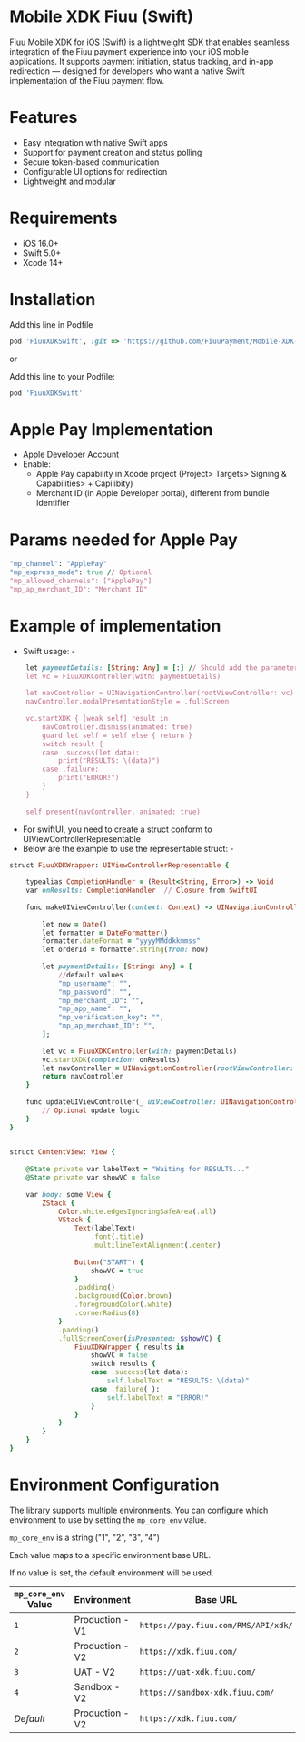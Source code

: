 
# Mobile XDK Fiuu (Swift)
Fiuu Mobile XDK for iOS (Swift) is a lightweight SDK that enables seamless integration of the Fiuu payment experience into your iOS mobile applications. It supports payment initiation, status tracking, and in-app redirection — designed for developers who want a native Swift implementation of the Fiuu payment flow.

# Features
- Easy integration with native Swift apps
- Support for payment creation and status polling
- Secure token-based communication
- Configurable UI options for redirection
- Lightweight and modular

# Requirements
- iOS 16.0+
- Swift 5.0+
- Xcode 14+

# Installation

Add this line in Podfile

```ruby
pod 'FiuuXDKSwift', :git => 'https://github.com/FiuuPayment/Mobile-XDK-Fiuu_Swift.git'
```

or

Add this line to your Podfile:

```ruby
pod 'FiuuXDKSwift'
```

# Apple Pay Implementation

- Apple Developer Account
- Enable:
    - Apple Pay capability in Xcode project (Project> Targets> Signing & Capabilities> + Capilibity)
    - Merchant ID (in Apple Developer portal), different from bundle identifier

# Params needed for Apple Pay

```ruby
"mp_channel": "ApplePay"
"mp_express_mode": true // Optional
"mp_allowed_channels": ["ApplePay"]
"mp_ap_merchant_ID": "Merchant ID"
```

# Example of implementation

- Swift usage: -

```ruby
    let paymentDetails: [String: Any] = [:] // Should add the parameters needed
    let vc = FiuuXDKController(with: paymentDetails)
        
    let navController = UINavigationController(rootViewController: vc)
    navController.modalPresentationStyle = .fullScreen
        
    vc.startXDK { [weak self] result in
        navController.dismiss(animated: true)
        guard let self = self else { return }
        switch result {
        case .success(let data):
            print("RESULTS: \(data)")
        case .failure:
            print("ERROR!")
        }
    }
        
    self.present(navController, animated: true)
```

- For swiftUI, you need to create a struct conform to UIViewControllerRepresentable
- Below are the example to use the representable struct: -

```ruby
struct FiuuXDKWrapper: UIViewControllerRepresentable {
    
    typealias CompletionHandler = (Result<String, Error>) -> Void
    var onResults: CompletionHandler  // Closure from SwiftUI
    
    func makeUIViewController(context: Context) -> UINavigationController {
        
        let now = Date()
        let formatter = DateFormatter()
        formatter.dateFormat = "yyyyMMddkkmmss"
        let orderId = formatter.string(from: now)
        
        let paymentDetails: [String: Any] = [
            //default values
            "mp_username": "",
            "mp_password": "",
            "mp_merchant_ID": "",
            "mp_app_name": "",
            "mp_verification_key": "",
            "mp_ap_merchant_ID": "",
        ];
        
        let vc = FiuuXDKController(with: paymentDetails)
        vc.startXDK(completion: onResults)
        let navController = UINavigationController(rootViewController: vc)
        return navController
    }
    
    func updateUIViewController(_ uiViewController: UINavigationController, context: Context) {
        // Optional update logic
    }
}
    
```

```ruby
struct ContentView: View {
    
    @State private var labelText = "Waiting for RESULTS..."
    @State private var showVC = false
    
    var body: some View {
        ZStack {
            Color.white.edgesIgnoringSafeArea(.all)
            VStack {
                Text(labelText)
                    .font(.title)
                    .multilineTextAlignment(.center)
                
                Button("START") {
                    showVC = true
                }
                .padding()
                .background(Color.brown)
                .foregroundColor(.white)
                .cornerRadius(8)
            }
            .padding()
            .fullScreenCover(isPresented: $showVC) {
                FiuuXDKWrapper { results in
                    showVC = false
                    switch results {
                    case .success(let data):
                        self.labelText = "RESULTS: \(data)"
                    case .failure(_):
                        self.labelText = "ERROR!"
                    }
                }
            }
        }
    }
}

```
# Environment Configuration

The library supports multiple environments. You can configure which environment to use by setting the `mp_core_env` value.

`mp_core_env` is a string ("1", "2", "3", "4")

Each value maps to a specific environment base URL.

If no value is set, the default environment will be used.

| `mp_core_env` Value | Environment | Base URL                            |
| --------------- | -----------      | ----------------------------------- |
| `1`             | Production - V1  | `https://pay.fiuu.com/RMS/API/xdk/` |
| `2`             | Production - V2  | `https://xdk.fiuu.com/`             |
| `3`             | UAT - V2         | `https://uat-xdk.fiuu.com/`         |
| `4`             | Sandbox -V2      | `https://sandbox-xdk.fiuu.com/`     |
| *Default*       | Production - V2  | `https://xdk.fiuu.com/`             |

